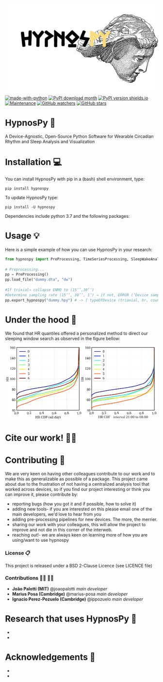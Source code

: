 
<img src ="docs/HypnosPy.png" width = "750" class ="center" >

[![made-with-python](https://img.shields.io/badge/Made%20with-Python3-1f425f.svg)](https://www.python.org/)
[![PyPI download month](https://img.shields.io/pypi/dm/hypnospy.svg)](https://pypi.python.org/pypi/hypnospy/)
[![PyPI version shields.io](https://img.shields.io/pypi/v/hypnospy.svg)](https://pypi.python.org/pypi/hypnospy/)
[![Maintenance](https://img.shields.io/badge/Maintained%3F-yes-green.svg)](https://github.com/ippozuelo/HypnosPy/graphs/commit-activity)
[![GitHub watchers](https://img.shields.io/github/watchers/ippozuelo/HypnosPy?style=social&label=Watch&maxAge=2592000)](https://GitHub.com/ippozuelo/HypnosPy/watchers/)
[![GitHub stars](https://img.shields.io/github/stars/ippozuelo/HypnosPy?style=social&label=Star&maxAge=2592000)](https://GitHub.com/ippozuelo/HypnosPy/stargazers/)

# HypnosPy :sleeping_bed:
A Device-Agnostic, Open-Source Python Software for Wearable Circadian Rhythm and Sleep Analysis and Visualization


# Installation :computer:

You can install HypnosPy with pip in a (bash) shell environment, type:

```
pip install hypnospy
```
To update HypnosPy type:

```
pip install -U hypnospy
```

Dependencies include python 3.7 and the following packages:


# Usage :bulb:
Here is a simple example of how you can use HypnosPy in your research:
```python
from hypnospy import PreProcessing, TimeSeriesProcessing, SleepWakeAnalysis, Wearable

# Preprocessing...
pp = PreProcessing()
pp.load_file("dummy.dta", "dw")

#If trixial→ collapse ENMO to (15’’,30’’)
#Determine sampling rate (15’’, 30’’, 1’) → if not, ERROR (‘Device sampling rate not supported’)
pp.export_hypnospy("dummy.hpy") # -> [ typeOfDevice (triaxial, hr, counts), typeOfStudy(full, night_only), location(dw,ndw,hip,chest,bw,bw_ch,bw_hp,hp_ch,all), additional(diary,anno,PSGlabel), df={ _pid, _time, _acc, _hr?, "PSGLabel"} ]

```

# Under the hood :mag_right:


We found that HR quantiles offered a personalized method to direct our sleeping window search as observed in the figure bellow:
<p style="text-align:center;"><img src ="docs/HRCDF.png" width = "550" alt="centered image"></p>



# Cite our work! :memo::pencil:

# Contributing :handshake:
We are very keen on having other colleagues contribute to our work and to make this as generalizable as possible of a package.
This project came about due to the frustration of not having a centralized analysis tool that worked across devices, so if you
find our project interesting or think you can improve it, please contribute by:

* reporting bugs (how you got it and if possible, how to solve it)
* adding new tools- if you are interested on this please email one of the main developers, we'd love to hear from you
* adding pre-processing pipelines for new devices. The more, the merrier.
* sharing our work with your colleagues, this will allow the project to improve and not die in this corner of the interweb.
* reaching out!- we are always keen on learning more of how you are using/want to use hypnospy


### License :clipboard:
This project is released under a BSD 2-Clause Licence (see LICENCE file)
### Contributions :man_technologist: :woman_technologist:
* **João Palotti (MIT)** @joaopalotti *main developer*
* **Marius Posa (Cambridge)** @marius-posa *main developer*
* **Ignacio Perez-Pozuelo (Cambridge)** @ippozuelo *main developer*
# Research that uses HypnosPy :rocket:

* 

* 

# Acknowledgements :pray:

* 

* 
